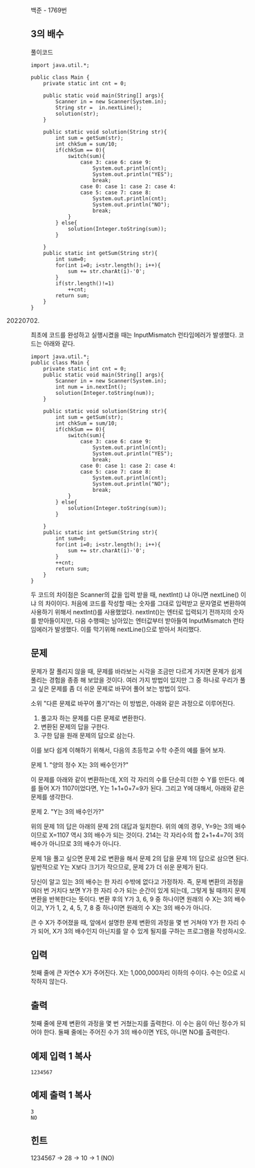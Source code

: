 백준 - 1769번

## 3의 배수

풀이코드        

    import java.util.*;
    
    public class Main {
        private static int cnt = 0;
        
    	public static void main(String[] args){
            Scanner in = new Scanner(System.in);
            String str =  in.nextLine();
            solution(str);
    	}
        
        public static void solution(String str){
            int sum = getSum(str);
            int chkSum = sum/10;
            if(chkSum == 0){
                switch(sum){
                    case 3: case 6: case 9:
                        System.out.println(cnt);
                        System.out.println("YES");
                        break;
                    case 0: case 1: case 2: case 4:
                    case 5: case 7: case 8:
                        System.out.println(cnt);
                        System.out.println("NO");
                        break;
                }    
            } else{
                solution(Integer.toString(sum));
            }
            
        }
        public static int getSum(String str){
            int sum=0;
            for(int i=0; i<str.length(); i++){
                sum += str.charAt(i)-'0';
            }
            if(str.length()!=1)
                ++cnt;
            return sum;
        }
    }

20220702.

최초에 코드를 완성하고 실행시켰을 때는 InputMismatch 런타임에러가 발생했다. 코드는 아래와 같다.

	import java.util.*;
	public class Main {
	    private static int cnt = 0;
	    public static void main(String[] args){
	        Scanner in = new Scanner(System.in);
	        int num = in.nextInt();
	        solution(Integer.toString(num));
	    }
	
	    public static void solution(String str){
	        int sum = getSum(str);
	        int chkSum = sum/10;
	        if(chkSum == 0){
	            switch(sum){
	                case 3: case 6: case 9:
	                    System.out.println(cnt);
	                    System.out.println("YES");
	                    break;
	                case 0: case 1: case 2: case 4:
	                case 5: case 7: case 8:
	                    System.out.println(cnt);
	                    System.out.println("NO");
	                    break;
	            }    
	        } else{
	            solution(Integer.toString(sum));
	        }
	
	    }
	    public static int getSum(String str){
	        int sum=0;
	        for(int i=0; i<str.length(); i++){
	            sum += str.charAt(i)-'0';
	        }
	        ++cnt;
	        return sum;
	    }
	}
두 코드의 차이점은 Scanner의 값을 입력 받을 때, nextInt() 냐 아니면 nextLine() 이냐 의 차이이다. 처음에 코드를 작성할 때는 숫자를 그대로 입력받고 문자열로 변환하여 사용하기 위해서 nextInt()를 사용했었다. nextInt()는 엔터로 입력되기 전까지의 숫자를 받아들이지만, 다음 수행때는 남아있는 엔터값부터 받아들여 InputMismatch 런타임에러가 발생했다. 이를 막기위해 nextLine()으로 받아서 처리했다.



## 문제

문제가 잘 풀리지 않을 때, 문제를 바라보는 시각을 조금만 다르게 가지면 문제가 쉽게 풀리는 경험을 종종 해 보았을 것이다. 여러 가지 방법이 있지만 그 중 하나로 우리가 풀고 싶은 문제를 좀 더 쉬운 문제로 바꾸어 풀어 보는 방법이 있다.

소위 "다른 문제로 바꾸어 풀기"라는 이 방법은, 아래와 같은 과정으로 이루어진다.

1. 풀고자 하는 문제를 다른 문제로 변환한다.
2. 변환된 문제의 답을 구한다.
3. 구한 답을 원래 문제의 답으로 삼는다.

이를 보다 쉽게 이해하기 위해서, 다음의 초등학교 수학 수준의 예를 들어 보자.

문제 1. "양의 정수 X는 3의 배수인가?"

이 문제를 아래와 같이 변환하는데, X의 각 자리의 수를 단순히 더한 수 Y를 만든다. 예를 들어 X가 1107이었다면, Y는 1+1+0+7=9가 된다. 그리고 Y에 대해서, 아래와 같은 문제를 생각한다.

문제 2. "Y는 3의 배수인가?"

위의 문제 1의 답은 아래의 문제 2의 대답과 일치한다. 위의 예의 경우, Y=9는 3의 배수이므로 X=1107 역시 3의 배수가 되는 것이다. 214는 각 자리수의 합 2+1+4=7이 3의 배수가 아니므로 3의 배수가 아니다.

문제 1을 풀고 싶으면 문제 2로 변환을 해서 문제 2의 답을 문제 1의 답으로 삼으면 된다. 일반적으로 Y는 X보다 크기가 작으므로, 문제 2가 더 쉬운 문제가 된다.

당신이 알고 있는 3의 배수는 한 자리 수밖에 없다고 가정하자. 즉, 문제 변환의 과정을 여러 번 거치다 보면 Y가 한 자리 수가 되는 순간이 있게 되는데, 그렇게 될 때까지 문제 변환을 반복한다는 뜻이다. 변환 후의 Y가 3, 6, 9 중 하나이면 원래의 수 X는 3의 배수이고, Y가 1, 2, 4, 5, 7, 8 중 하나이면 원래의 수 X는 3의 배수가 아니다.

큰 수 X가 주어졌을 때, 앞에서 설명한 문제 변환의 과정을 몇 번 거쳐야 Y가 한 자리 수가 되어, X가 3의 배수인지 아닌지를 알 수 있게 될지를 구하는 프로그램을 작성하시오.

## 입력

첫째 줄에 큰 자연수 X가 주어진다. X는 1,000,000자리 이하의 수이다. 수는 0으로 시작하지 않는다.

## 출력

첫째 줄에 문제 변환의 과정을 몇 번 거쳤는지를 출력한다. 이 수는 음이 아닌 정수가 되어야 한다. 둘째 줄에는 주어진 수가 3의 배수이면 YES, 아니면 NO를 출력한다.

## 예제 입력 1 복사

```
1234567
```

## 예제 출력 1 복사

```
3
NO
```

## 힌트

1234567 -> 28 -> 10 -> 1 (NO)